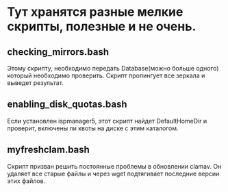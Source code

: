# Тут хранятся разные мелкие скрипты, полезные и не очень.
<h2> checking_mirrors.bash </h2>
 Этому скрипту, необходимо передать Database(можно больше одного) который необходимо проверить. Скрипт пропингует все зеркала и выведет результат.
<h2> enabling_disk_quotas.bash </h2>
Если установлен ispmanager5, этот скрипт найдет DefaultHomeDir и проверит, включены ли квоты на диске с этим каталогом.
<h2> myfreshclam.bash </h2>
Скрипт призван решить постоянные проблемы в обновлении clamav. Он удаляет все старые файлы и через wget подтягивает последние версии этих файлов.
